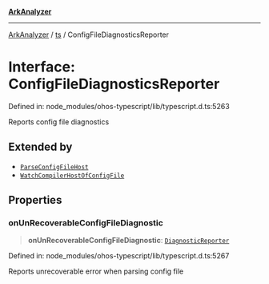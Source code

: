 [**ArkAnalyzer**](../../../../README.md)

***

[ArkAnalyzer](../../../../globals.md) / [ts](../README.md) / ConfigFileDiagnosticsReporter

# Interface: ConfigFileDiagnosticsReporter

Defined in: node\_modules/ohos-typescript/lib/typescript.d.ts:5263

Reports config file diagnostics

## Extended by

- [`ParseConfigFileHost`](ParseConfigFileHost.md)
- [`WatchCompilerHostOfConfigFile`](WatchCompilerHostOfConfigFile.md)

## Properties

### onUnRecoverableConfigFileDiagnostic

> **onUnRecoverableConfigFileDiagnostic**: [`DiagnosticReporter`](../type-aliases/DiagnosticReporter.md)

Defined in: node\_modules/ohos-typescript/lib/typescript.d.ts:5267

Reports unrecoverable error when parsing config file
